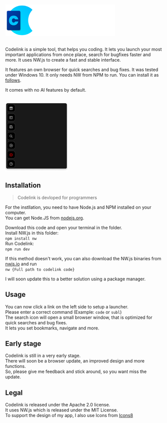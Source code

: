<img src="images/codelink_banner.png" height=100>
<br><br>

Codelink is a simple tool, that helps you coding. It lets you launch your most important applications from once place, search for bugfixes faster and more. It uses NW.js to create a fast and stable interface.

It features an own browser for quick searches and bug fixes. It was tested under Windows 10. It only needs NW from NPM to run. You can install it as [follows](#installation).

It comes with no AI features by default.

<br>
<div align=left>
<img src="images/screenshot.png" width=200>
</div>

## Installation
> Codelink is devloped for programmers

For the instllation, you need to have Node.js and NPM installed on your computer.   
You can get Node.JS from [nodejs.org](https://nodejs.org/).

Download this code and open your terminal in the folder.   
Install NW.js in this folder:   
``npm install nw``   
Run Codelink:   
``npm run dev``

If this method doesn't work, you can also download the NW.js binaries from [nwjs.io](https://nwjs.io/) and run  
``
nw {Full path to codelink code}
``

I will soon update this to a better solution using a package manager.   

## Usage
You can now click a link on the left side to setup a launcher.   
Please enter a correct command (Example: ``code`` or ``subl``)   
The search icon will open a small browser window, that is optimized for
quick searches and bug fixes.   
It lets you set bookmarks, navigate and more.

## Early stage
Codelink is still in a very early stage.   
There will soon be a browser update, an improved design and more functions.   
So, please give me feedback and stick around, so you want miss the update.

## Legal
Codelink is released under the Apache 2.0 license.   
It uses NW.js which is released under the MIT License.   
To support the design of my app, I also use Icons from [Icons8](https://icons8.com)